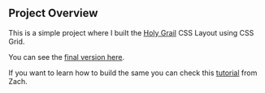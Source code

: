 ## Project Overview

This is a simple project where I built the [Holy Grail](<https://en.wikipedia.org/wiki/Holy_grail_(web_design)>) CSS Layout using CSS Grid.

You can see the [final version here](https://lucas-stofaleti.github.io/holy-grail/).

If you want to learn how to build the same you can check this [tutorial](https://www.zachgollwitzer.com/posts/2021/fullstack-developer-series/11-css-grid-crash-course/) from Zach.
